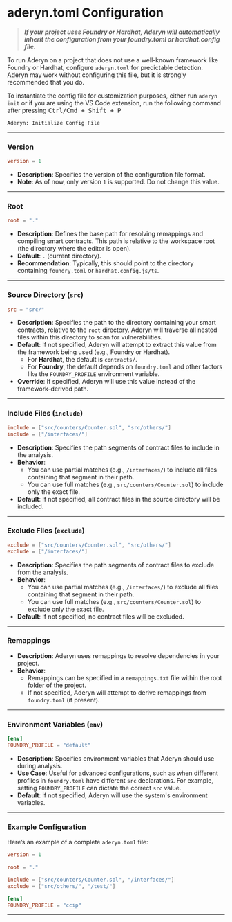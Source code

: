 # aderyn.toml Configuration

> _**If your project uses Foundry or Hardhat, Aderyn will automatically inherit the configuration from your foundry.toml or hardhat.config file.**_

To run Aderyn on a project that does not use a well-known framework like Foundry or Hardhat, configure `aderyn.toml`   for predictable detection. Aderyn may work without configuring this file, but it is strongly recommended that you do.

To instantiate the config file for customization purposes, either run `aderyn init`  or if you are using the VS Code extension, run the following command after pressing <kbd>Ctrl/Cmd + Shift + P</kbd>&#x20;

```
Aderyn: Initialize Config File
```

***

### **Version**

```toml
version = 1
```

* **Description**: Specifies the version of the configuration file format.
* **Note**: As of now, only version `1` is supported. Do not change this value.

***

### **Root**

```toml
root = "."
```

* **Description**: Defines the base path for resolving remappings and compiling smart contracts. This path is relative to the workspace root (the directory where the editor is open).
* **Default**: `.` (current directory).
* **Recommendation**: Typically, this should point to the directory containing `foundry.toml` or `hardhat.config.js/ts`.

***

### **Source Directory (`src`)**

```toml
src = "src/"
```

* **Description**: Specifies the path to the directory containing your smart contracts, relative to the `root` directory. Aderyn will traverse all nested files within this directory to scan for vulnerabilities.
* **Default**: If not specified, Aderyn will attempt to extract this value from the framework being used (e.g., Foundry or Hardhat).
  * For **Hardhat**, the default is `contracts/`.
  * For **Foundry**, the default depends on `foundry.toml` and other factors like the `FOUNDRY_PROFILE` environment variable.
* **Override**: If specified, Aderyn will use this value instead of the framework-derived path.

***

### **Include Files (`include`)**

```toml
include = ["src/counters/Counter.sol", "src/others/"]
include = ["/interfaces/"]
```

* **Description**: Specifies the path segments of contract files to include in the analysis.
* **Behavior**:
  * You can use partial matches (e.g., `/interfaces/`) to include all files containing that segment in their path.
  * You can use full matches (e.g., `src/counters/Counter.sol`) to include only the exact file.
* **Default**: If not specified, all contract files in the source directory will be included.

***

### **Exclude Files (`exclude`)**

```toml
exclude = ["src/counters/Counter.sol", "src/others/"]
exclude = ["/interfaces/"]
```

* **Description**: Specifies the path segments of contract files to exclude from the analysis.
* **Behavior**:
  * You can use partial matches (e.g., `/interfaces/`) to exclude all files containing that segment in their path.
  * You can use full matches (e.g., `src/counters/Counter.sol`) to exclude only the exact file.
* **Default**: If not specified, no contract files will be excluded.

***

### **Remappings**

* **Description**: Aderyn uses remappings to resolve dependencies in your project.
* **Behavior**:
  * Remappings can be specified in a `remappings.txt` file within the root folder of the project.
  * If not specified, Aderyn will attempt to derive remappings from `foundry.toml` (if present).

***

### **Environment Variables (`env`)**

```toml
[env]
FOUNDRY_PROFILE = "default"
```

* **Description**: Specifies environment variables that Aderyn should use during analysis.
* **Use Case**: Useful for advanced configurations, such as when different profiles in `foundry.toml` have different `src` declarations. For example, setting `FOUNDRY_PROFILE` can dictate the correct `src` value.
* **Default**: If not specified, Aderyn will use the system's environment variables.

***

### Example Configuration

Here’s an example of a complete `aderyn.toml` file:

```toml
version = 1

root = "."

include = ["src/counters/Counter.sol", "/interfaces/"]
exclude = ["src/others/", "/test/"]

[env]
FOUNDRY_PROFILE = "ccip"
```

***
